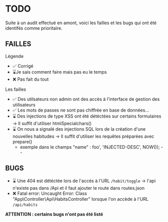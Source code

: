 # TODO

Suite à un audit effectué en amont, voici les failles et les bugs qui ont été identifés comme prioritaire.

## FAILLES

Légende

- ✅ Corrigé
- ⌛Je sais comment faire mais pas eu le temps
- ❌ Pas fait du tout

Les failles

* ✅ Des utilsateurs non admin ont des accès à l'interface de gestion des utilisateurs
* ✅ Les mots de passes ne sont pas chiffrée en base de données...
* ⌛ Des injections de type XSS ont été détéctées sur certains formulaires
-> Il suffit d'utiliser htmlSpecialchars()
* ⌛ On nous a signalé des injections SQL lors de la création d'une nouvelles habitudes
-> Il suffit d'utiliser les requêtes préparées avec prepare()
  * exemple dans le champs "name" : foo', 'INJECTED-DESC', NOW()); --

## BUGS

* ⌛ Une 404 est détéctée lors de l'accès à l'URL ``/habit/toggle``
-> l'api n'existe pas dans /Api et il faut ajouter le route dans routes.json
* ❌ Fatal error: Uncaught Error: Class "App\Controller\Api\HabitsController" lorsque l'on accède à l'URL  ``/api/habits``

**ATTENTION : certains bugs n'ont pas été listé**
